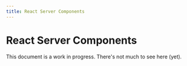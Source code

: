 ```yaml
---
title: React Server Components
---
```


# React Server Components

<docs-warning>
  This document is a work in progress. There's not much to see here (yet).
</docs-warning>
